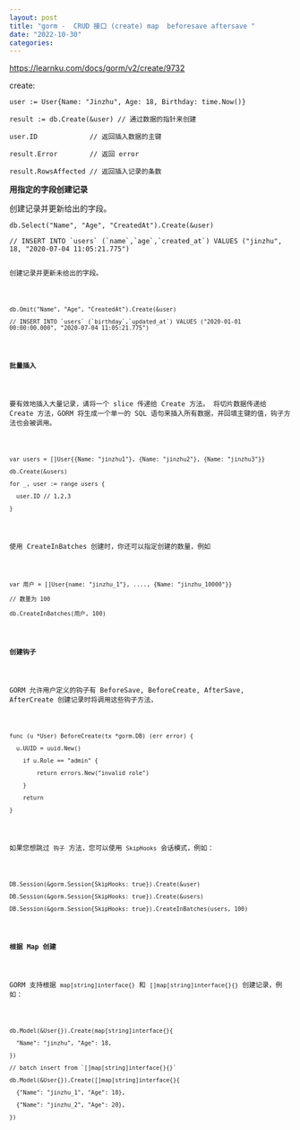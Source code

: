 ```yaml
---
layout: post
title: "gorm -  CRUD 接口 (create) map  beforesave aftersave "
date: "2022-10-30"
categories: 
---
```

<p><a href="https://learnku.com/docs/gorm/v2/create/9732">https://learnku.com/docs/gorm/v2/create/9732</a></p>

<p>create:</p>

<pre><code>user := User{Name: &quot;Jinzhu&quot;, Age: 18, Birthday: time.Now()}

result := db.Create(&amp;user) // 通过数据的指针来创建

user.ID&nbsp;&nbsp;&nbsp;&nbsp;&nbsp;&nbsp;&nbsp;&nbsp;&nbsp;&nbsp;&nbsp;&nbsp; // 返回插入数据的主键<br />
result.Error&nbsp;&nbsp;&nbsp;&nbsp;&nbsp;&nbsp;&nbsp; // 返回 error<br />
result.RowsAffected // 返回插入记录的条数</code></pre>

<p id="7a9a15"><strong>用指定的字段创建记录</strong></p>

<p>创建记录并更新给出的字段。</p>

<pre><code>db.Select(&quot;Name&quot;, &quot;Age&quot;, &quot;CreatedAt&quot;).Create(&amp;user)<br />
// INSERT INTO `users` (`name`,`age`,`created_at`) VALUES (&quot;jinzhu&quot;, 18, &quot;2020-07-04 11:05:21.775&quot;)

<p>创建记录并更新未给出的字段。</p>

<pre><code>db.Omit(&quot;Name&quot;, &quot;Age&quot;, &quot;CreatedAt&quot;).Create(&amp;user)<br />
// INSERT INTO `users` (`birthday`,`updated_at`) VALUES (&quot;2020-01-01 00:00:00.000&quot;, &quot;2020-07-04 11:05:21.775&quot;)</code></pre>

<p id="1f7cfd"><strong>批量插入</strong></p>

<p>要有效地插入大量记录，请将一个 slice 传递给 Create 方法。 将切片数据传递给 Create 方法，GORM 将生成一个单一的 SQL 语句来插入所有数据，并回填主键的值，钩子方法也会被调用。</p>

<pre><code>var users = []User{{Name: &quot;jinzhu1&quot;}, {Name: &quot;jinzhu2&quot;}, {Name: &quot;jinzhu3&quot;}}<br />
db.Create(&amp;users)

for _, user := range users {<br />
&nbsp; user.ID // 1,2,3<br />
}</code></pre>

<p>使用 CreateInBatches 创建时，你还可以指定创建的数量，例如</p>

<pre><code>var 用户 = []User{name: &quot;jinzhu_1&quot;}, ...., {Name: &quot;jinzhu_10000&quot;}}

// 数量为 100<br />
db.CreateInBatches(用户, 100)</code></pre>

<p id="e231f7"><strong>创建钩子</strong></p>

<p>GORM 允许用户定义的钩子有 BeforeSave, BeforeCreate, AfterSave, AfterCreate 创建记录时将调用这些钩子方法，</p>

<pre><code>func (u *User) BeforeCreate(tx *gorm.DB) (err error) {<br />
&nbsp; u.UUID = uuid.New()

&nbsp;&nbsp;&nbsp; if u.Role == &quot;admin&quot; {<br />
&nbsp;&nbsp;&nbsp;&nbsp;&nbsp;&nbsp;&nbsp; return errors.New(&quot;invalid role&quot;)<br />
&nbsp;&nbsp;&nbsp; }<br />
&nbsp;&nbsp;&nbsp; return<br />
}</code></pre>

<p>如果您想跳过 <code>钩子</code> 方法，您可以使用 <code>SkipHooks</code> 会话模式，例如：</p>

<pre><code>DB.Session(&amp;gorm.Session{SkipHooks: true}).Create(&amp;user)

DB.Session(&amp;gorm.Session{SkipHooks: true}).Create(&amp;users)

DB.Session(&amp;gorm.Session{SkipHooks: true}).CreateInBatches(users, 100)</code></pre>

<p id="e3913c"><strong>根据 Map 创建</strong></p>

<p>GORM 支持根据 <code>map[string]interface{}</code> 和 <code>[]map[string]interface{}{}</code> 创建记录，例如：</p>

<pre><code>db.Model(&amp;User{}).Create(map[string]interface{}{<br />
&nbsp; &quot;Name&quot;: &quot;jinzhu&quot;, &quot;Age&quot;: 18,<br />
})

// batch insert from `[]map[string]interface{}{}`<br />
db.Model(&amp;User{}).Create([]map[string]interface{}{<br />
&nbsp; {&quot;Name&quot;: &quot;jinzhu_1&quot;, &quot;Age&quot;: 18},<br />
&nbsp; {&quot;Name&quot;: &quot;jinzhu_2&quot;, &quot;Age&quot;: 20},<br />
})</code></pre>

<p>&nbsp;</p>

<p>&nbsp;</p>

